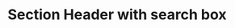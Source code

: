 ---
title: Section Header with search box
category: Application
paid: true
isActive: true
ltr: {"vue":{"vueCss":[],"vueTail":[]},"react":{"jsxCss":[],"jsxTail":[{"code":"export default () => {\n    return (\n        <div className=\"max-w-screen-xl mx-auto px-4 pt-4 md:px-8\">\n            <div className=\"items-start justify-between gap-x-4 py-4 border-b sm:flex\">\n                <div className=\"max-w-lg\">\n                    <h3 className=\"text-gray-800 text-2xl font-bold\">\n                        Team members\n                    </h3>\n                    <p className=\"text-gray-600 mt-2\">\n                        Lorem Ipsum text of the printing and typesetting industry.\n                    </p>\n                </div>\n                <div className=\"mt-6 sm:mt-0\">\n                    <div className=\"relative\">\n                        <svg className=\"w-6 h-6 text-gray-400 absolute left-3 inset-y-0 my-auto\" xmlns=\"http://www.w3.org/2000/svg\" viewBox=\"0 0 20 20\" fill=\"currentColor\">\n                            <path fillRule=\"evenodd\" d=\"M9 3.5a5.5 5.5 0 100 11 5.5 5.5 0 000-11zM2 9a7 7 0 1112.452 4.391l3.328 3.329a.75.75 0 11-1.06 1.06l-3.329-3.328A7 7 0 012 9z\" clipRule=\"evenodd\" />\n                        </svg>\n                        <input\n                            type=\"text\"\n                            placeholder=\"Enter your email\"\n                            className=\"w-full pl-12 pr-3 py-2 text-gray-500 bg-transparent outline-none border focus:border-indigo-600 rounded-lg sm:max-w-xs\"\n                        />\n                    </div>\n                </div>\n            </div>\n        </div>\n    )\n}","label":"App.jsx"}]},"preview":"function App() {\n  return /*#__PURE__*/React.createElement(\"div\", {\n    className: \"max-w-screen-xl mx-auto px-4 pt-4 md:px-8\"\n  }, /*#__PURE__*/React.createElement(\"div\", {\n    className: \"items-start justify-between gap-x-4 py-4 border-b sm:flex\"\n  }, /*#__PURE__*/React.createElement(\"div\", {\n    className: \"max-w-lg\"\n  }, /*#__PURE__*/React.createElement(\"h3\", {\n    className: \"text-gray-800 text-2xl font-bold\"\n  }, \"Team members\"), /*#__PURE__*/React.createElement(\"p\", {\n    className: \"text-gray-600 mt-2\"\n  }, \"Lorem Ipsum text of the printing and typesetting industry.\")), /*#__PURE__*/React.createElement(\"div\", {\n    className: \"mt-6 sm:mt-0\"\n  }, /*#__PURE__*/React.createElement(\"div\", {\n    className: \"relative\"\n  }, /*#__PURE__*/React.createElement(\"svg\", {\n    className: \"w-6 h-6 text-gray-400 absolute left-3 inset-y-0 my-auto\",\n    xmlns: \"http://www.w3.org/2000/svg\",\n    viewBox: \"0 0 20 20\",\n    fill: \"currentColor\"\n  }, /*#__PURE__*/React.createElement(\"path\", {\n    fillRule: \"evenodd\",\n    d: \"M9 3.5a5.5 5.5 0 100 11 5.5 5.5 0 000-11zM2 9a7 7 0 1112.452 4.391l3.328 3.329a.75.75 0 11-1.06 1.06l-3.329-3.328A7 7 0 012 9z\",\n    clipRule: \"evenodd\"\n  })), /*#__PURE__*/React.createElement(\"input\", {\n    type: \"text\",\n    placeholder: \"Enter your email\",\n    className: \"w-full pl-12 pr-3 py-2 text-gray-500 bg-transparent outline-none border focus:border-indigo-600 rounded-lg sm:max-w-xs\"\n  })))));\n}"}
rtl: {"preview":"function App() {\n  return /*#__PURE__*/React.createElement(\"div\", {\n    className: \"max-w-screen-xl mx-auto px-4 pt-4 md:px-8\"\n  }, /*#__PURE__*/React.createElement(\"div\", {\n    className: \"items-start justify-between gap-x-4 py-4 border-b sm:flex\"\n  }, /*#__PURE__*/React.createElement(\"div\", {\n    className: \"max-w-lg\"\n  }, /*#__PURE__*/React.createElement(\"h3\", {\n    className: \"text-gray-800 text-2xl font-bold\"\n  }, \"\\u0623\\u0639\\u0636\\u0627\\u0621 \\u0627\\u0644\\u0641\\u0631\\u064A\\u0642\"), /*#__PURE__*/React.createElement(\"p\", {\n    className: \"text-gray-600 mt-2\"\n  }, \"\\u0646\\u0635 \\u0644\\u0648\\u0631\\u064A\\u0645 \\u0625\\u064A\\u0628\\u0633\\u0648\\u0645 \\u0644\\u0635\\u0646\\u0627\\u0639\\u0629 \\u0627\\u0644\\u0637\\u0628\\u0627\\u0639\\u0629 \\u0648\\u0627\\u0644\\u062A\\u0646\\u0636\\u064A\\u062F.\")), /*#__PURE__*/React.createElement(\"div\", {\n    className: \"mt-6 sm:mt-0\"\n  }, /*#__PURE__*/React.createElement(\"div\", {\n    className: \"relative\"\n  }, /*#__PURE__*/React.createElement(\"svg\", {\n    className: \"w-6 h-6 text-gray-400 absolute right-3 inset-y-0 my-auto\",\n    xmlns: \"http://www.w3.org/2000/svg\",\n    viewBox: \"0 0 20 20\",\n    fill: \"currentColor\"\n  }, /*#__PURE__*/React.createElement(\"path\", {\n    fillRule: \"evenodd\",\n    d: \"M9 3.5a5.5 5.5 0 100 11 5.5 5.5 0 000-11zM2 9a7 7 0 1112.452 4.391l3.328 3.329a.75.75 0 11-1.06 1.06l-3.329-3.328A7 7 0 012 9z\",\n    clipRule: \"evenodd\"\n  })), /*#__PURE__*/React.createElement(\"input\", {\n    type: \"text\",\n    placeholder: \"\\u0627\\u062F\\u062E\\u0644 \\u0628\\u0631\\u064A\\u062F\\u0643 \\u0627\\u0644\\u0627\\u0644\\u0643\\u062A\\u0631\\u0648\\u0646\\u064A\",\n    className: \"w-full pr-12 pl-3 py-2 text-gray-500 bg-transparent outline-none border focus:border-indigo-600 rounded-lg sm:max-w-xs\"\n  })))));\n}","react":{"jsxTail":[{"code":"export default () => {\n\n    return (\n        <div className=\"max-w-screen-xl mx-auto px-4 pt-4 md:px-8\">\n            <div className=\"items-start justify-between gap-x-4 py-4 border-b sm:flex\">\n                <div className=\"max-w-lg\">\n                    <h3 className=\"text-gray-800 text-2xl font-bold\">\n                        أعضاء الفريق\n                    </h3>\n                    <p className=\"text-gray-600 mt-2\">\n                        نص لوريم إيبسوم لصناعة الطباعة والتنضيد.\n                    </p>\n                </div>\n                <div className=\"mt-6 sm:mt-0\">\n                    <div className=\"relative\">\n                        <svg className=\"w-6 h-6 text-gray-400 absolute right-3 inset-y-0 my-auto\" xmlns=\"http://www.w3.org/2000/svg\" viewBox=\"0 0 20 20\" fill=\"currentColor\">\n                            <path fillRule=\"evenodd\" d=\"M9 3.5a5.5 5.5 0 100 11 5.5 5.5 0 000-11zM2 9a7 7 0 1112.452 4.391l3.328 3.329a.75.75 0 11-1.06 1.06l-3.329-3.328A7 7 0 012 9z\" clipRule=\"evenodd\" />\n                        </svg>\n                        <input\n                            type=\"text\"\n                            placeholder=\"ادخل بريدك الالكتروني\"\n                            className=\"w-full pr-12 pl-3 py-2 text-gray-500 bg-transparent outline-none border focus:border-indigo-600 rounded-lg sm:max-w-xs\"\n                        />\n                    </div>\n                </div>\n            </div>\n        </div>\n    )\n}","label":"App.jsx"}],"jsxCss":[]},"vue":{"vueCss":[],"vueTail":[]}}
slug: /section-headers
id: 98c3c98f-1b9b-43f3-901a-cad019ac8b7d
created_at: 1668950983090
---